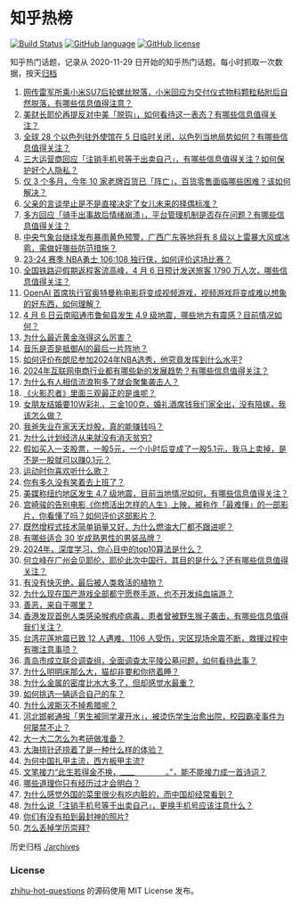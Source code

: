 # 知乎热榜
[![Build Status](https://github.com/ToWeLong/zhihu-hot-questions/workflows/CI/badge.svg)](https://github.com/ToWeLong/zhihu-hot-questions/actions)
[![GitHub language](https://img.shields.io/badge/language-golang-orange.svg)](https://golang.org/)
[![GitHub license](https://img.shields.io/github/license/ToWeLong/zhihu-hot-questions)](https://github.com/ToWeLong/zhihu-hot-questions/blob/main/LICENSE)

知乎热门话题，记录从 2020-11-29 日开始的知乎热门话题。每小时抓取一次数据，按天[归档](./archives)

<!-- BEGIN -->

1. [网传雷军所乘小米SU7后轮螺丝脱落，小米回应为交付仪式物料颗粒粘附后自然脱落，有哪些信息值得注意？](https://www.zhihu.com/question/651876195)
1. [美财长耶伦再提反对中美「脱钩」，如何看待这一表态？有哪些信息值得关注？](https://www.zhihu.com/question/651875415)
1. [全球 28 个以色列驻外使馆在 5 日临时关闭，以色列当地局势如何？有哪些信息值得关注？](https://www.zhihu.com/question/651879239)
1. [三大运营商回应「注销手机号等于出卖自己」，有哪些信息值得关注？如何保护好个人隐私？](https://www.zhihu.com/question/651875229)
1. [仅 3 个多月，今年 10 家老牌百货已「阵亡」，百货零售面临哪些困难？该如何解决？](https://www.zhihu.com/question/651876029)
1. [父亲的言谈举止是不是直接决定了女儿未来的择偶标准？](https://www.zhihu.com/question/23642122)
1. [多方回应「骑手出事故后情绪崩溃」，平台管理机制是否存在问题？有哪些信息值得关注？](https://www.zhihu.com/question/651883147)
1. [中央气象台继续发布暴雨黄色预警，广西广东等地将有 8 级以上雷暴大风或冰雹，需做好哪些防范措施？](https://www.zhihu.com/question/651886287)
1. [23-24 赛季 NBA勇士 106:108 独行侠，如何评价这场比赛？](https://www.zhihu.com/question/651878516)
1. [全国铁路迎假期返程客流高峰，4 月 6 日预计发送旅客 1790 万人次，哪些信息值得关注？](https://www.zhihu.com/question/651878654)
1. [OpenAI 首席执行官奥特曼称电影将变成视频游戏，视频游戏将变成难以想象的好东西，如何理解？](https://www.zhihu.com/question/651796208)
1. [4 月 6 日云南昭通市鲁甸县发生 4.9 级地震，哪些地方有震感？目前情况如何？](https://www.zhihu.com/question/651892079)
1. [为什么最近黄金涨得这么厉害？](https://www.zhihu.com/question/648341085)
1. [音乐是否是抵御AI的最后一片阵地？](https://www.zhihu.com/question/60208923)
1. [如何评价布朗尼参加2024年NBA选秀，他究竟发挥到什么水平?](https://www.zhihu.com/question/651859329)
1. [2024年互联网电商行业都有哪些新的发展趋势？有哪些信息值得关注？](https://www.zhihu.com/question/651838552)
1. [为什么有人相信流浪狗多了就会聚集袭击人？](https://www.zhihu.com/question/651679730)
1. [《火影忍者》里面三观最正的是谁呢？](https://www.zhihu.com/question/325629755)
1. [女朋友结婚要10W彩礼，三金100克，婚礼酒席钱我们家全出，没有陪嫁，我该怎么做？](https://www.zhihu.com/question/651709452)
1. [我爸失业在家天天炒股，真的能赚钱吗？](https://www.zhihu.com/question/651816978)
1. [为什么计划经济从来就没有消灭贫穷?](https://www.zhihu.com/question/651770829)
1. [假如买入一支股票，一股5元，一个小时后变成了一股5.1元，我马上卖掉，是不是一股就可以赚0.1元？](https://www.zhihu.com/question/650107339)
1. [运动时你喜欢听什么歌？](https://www.zhihu.com/question/651875217)
1. [你有多久没有笑着去上班了？](https://www.zhihu.com/question/651876785)
1. [美媒称纽约地区发生 4.7 级地震，目前当地情况如何，有哪些信息值得关注？](https://www.zhihu.com/question/651849553)
1. [宫崎骏的告别电影《你想活出怎样的人生》上映，被称作「最难懂」的一部影片，你看懂了吗？如何评价这部影片？](https://www.zhihu.com/question/651803867)
1. [既然增程式技术简单销量又好，为什么燃油大厂都不跟进呢？](https://www.zhihu.com/question/639489910)
1. [有哪些适合 30 岁成熟男性的男装品牌？](https://www.zhihu.com/question/265777777)
1. [2024年，深度学习，你心目中的top10算法是什么？](https://www.zhihu.com/question/638660013)
1. [何立峰在广州会见耶伦，耶伦此次中国行，其目的是什么？还有哪些信息值得关注？](https://www.zhihu.com/question/651803409)
1. [有没有快灭绝，最后被人类救活的植物？](https://www.zhihu.com/question/646267393)
1. [为什么现在国产游戏全部都宁愿卷手游，也不开发纯血端游？](https://www.zhihu.com/question/651652903)
1. [善恶，来自于哪里？](https://www.zhihu.com/question/650797606)
1. [香港发现首例人类感染猴疱疹病毒，患者曾被野生猴子袭击，有哪些信息值得我们关注？](https://www.zhihu.com/question/651816648)
1. [台湾花莲地震已致 12 人遇难、1106 人受伤，灾区现场余震不断，救援过程中有哪注意事项？](https://www.zhihu.com/question/651774896)
1. [青岛市成立联合调查组，全面调查太平陵公墓问题，如何看待此事？](https://www.zhihu.com/question/651746331)
1. [为什么明明床那么大，猫却非要和你挤着睡？](https://www.zhihu.com/question/651357050)
1. [为什么金属的密度比水大多了，但却感觉水最重？](https://www.zhihu.com/question/615476997)
1. [如何挑选一辆适合自己的车？](https://www.zhihu.com/question/629533964)
1. [为什么波斯灭不掉希腊呢？](https://www.zhihu.com/question/28178850)
1. [河北邯郸通报「男生被同学灌开水」，被烫伤学生治愈出院，校园霸凌事件为何屡禁不止？](https://www.zhihu.com/question/651793668)
1. [大一大二怎么为考研做准备？](https://www.zhihu.com/question/311782397)
1. [大海捞针还捞着了是一种什么样的体验？](https://www.zhihu.com/question/45505796)
1. [为何中国扎甲主流，西方板甲主流?](https://www.zhihu.com/question/427615761)
1. [文笔接力“此生若得金不换，____＿＿＿＿。”，能不能接力成一首诗词？](https://www.zhihu.com/question/648382238)
1. [哪些道理你只有经历过才会明白？](https://www.zhihu.com/question/517425983)
1. [为什么感觉外国的菜里很少有吃内脏的，而中国却经常看到？](https://www.zhihu.com/question/643098546)
1. [为什么说「注销手机号等于出卖自己」，更换手机号应该注意什么？](https://www.zhihu.com/question/651822946)
1. [你们有没有拍到最封神的照片?](https://www.zhihu.com/question/645089018)
1. [怎么丢掉学历崇拜?](https://www.zhihu.com/question/631513904)

<!-- END -->

历史归档 [./archives](./archives)


### License
[zhihu-hot-questions](https://github.com/towelong/zhihu-hot-questions) 的源码使用 MIT License 发布。